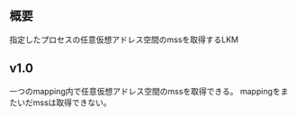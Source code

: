 ## 概要
指定したプロセスの任意仮想アドレス空間のmssを取得するLKM

## v1.0
一つのmapping内で任意仮想アドレス空間のmssを取得できる。
mappingをまたいだmssは取得できない。
